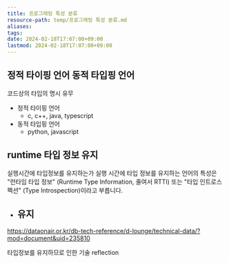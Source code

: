 ```yaml
---
title: 프로그래밍 특성 분류
resource-path: temp/프로그래밍 특성 분류.md
aliases:
tags:
date: 2024-02-18T17:07:00+09:00
lastmod: 2024-02-18T17:07:00+09:00
---
```

## 정적 타이핑 언어 동적 타입핑 언어
코드상의 타입의 명시 유무
- 정적 타이핑 언어
	- c, c++, java, typescript
- 동적 타입핑 언어
	- python, javascript

## runtime 타입 정보 유지
실행시간에 타입정보를 유지하는가
실행 시간에 타입 정보를 유지하는 언어의 특성은 "런타임 타입 정보" (Runtime Type Information, 줄여서 RTTI) 또는 "타입 인트로스펙션" (Type Introspection)이라고 부릅니다.
- 유지
	- 
https://dataonair.or.kr/db-tech-reference/d-lounge/technical-data/?mod=document&uid=235810

타입정보를 유지하므로 인한 기술 reflection